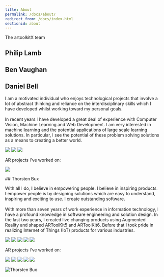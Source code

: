 ```yaml
---
title: About
permalink: /docs/about/
redirect_from: /docs/index.html
sectionid: about
---
```


The artoolkitX team

## Philip Lamb


## Ben Vaughan

## Daniel Bell
<div class="row panel panel-default">
    <div class="col-md-8 panel-body">
        <p>I am a motivated individual who enjoys technological projects that involve a lot of abstract thinking and reliance on the interdisciplinary skills which I have developed whilst working toward my personal goals.
        <br/>
        <br/>
        In recent years I have developed a great deal of experience with Computer Vision, Machine Learning and Web Development.
        I am very interested in machine learning and the potential applications of large scale learning solutions. In
        particular, I see the potential of these problem solving solutions as a means to creating a better world.</p>
        <p>
            <a href="https://www.linkedin.com/in/websight" target="_blank"><img class="profile-social" src="../../img/thor/socialMedia/linkedin.png"></a> 
            <a href="https://github.com/neuroforge" target="_blank"><img class="profile-social" src="../../img/thor/socialMedia/github.png"></a>
            <a href="https://twitter.com/websight_vision" target="_blank"><img  class="profile-social" src="../../img/thor/socialMedia/twitter.png"></a>
        </p>
        <p>AR projects I've worked on: </p>
        <p>
            <a href="https://youtu.be/a57E9qLWnts" target="_blank"><img class="projects" src="../../img/thor/projects/web-ar.png"></a> 
        </p>
    </div>
</div>
## Thorsten Bux

<div class="row panel panel-default">
    <div class="col-md-8 panel-body">
        <p>With all I do, I believe in empowering people. I believe in inspiring products. I empower people is by designing solutions which are easy to understand, inspiring and exciting to use. I create outstanding software.
        <br/>
        <br/>
        With more than seven years of work experience in information technology, I have a profound knowledge in software engineering and solution design. In the last two years, I created live changing products using Augmented Reality and shaped ARToolKit5 and ARToolKit6. Before that I took pride in realizing Internet of Things (IoT) products for various industries.</p>
        <p>
            <a href="https://www.linkedin.com/in/thorstenbux" target="_blank"><img class="profile-social" src="../../img/thor/socialMedia/linkedin.png"></a> 
            <a href="https://stackoverflow.com/users/5843642/thor-bux" target="_blank"><img class="profile-social" src="../../img/thor/socialMedia/stackoverflow.png"></a>
            <a href="https://github.com/thorstenbux" target="_blank"><img class="profile-social" src="../../img/thor/socialMedia/github.png"></a>
            <a href="https://twitter.com/thor_bux" target="_blank"><img  class="profile-social" src="../../img/thor/socialMedia/twitter.png"></a>
            <a href="http://augmentmy.world/" target="_blank"><img  class="profile-social" src="../../img/thor/socialMedia/augmentmyworld.png"></a>
        </p>
        <p>AR projects I've worked on: </p>
        <p>
            <a href="https://youtu.be/lrqArOGrWGQ" target="_blank"><img class="projects" src="../../img/thor/projects/control-a-robot.png"></a>
            <a href="https://youtu.be/xsaRCiaHC2Q" target="_blank"><img class="projects" src="../../img/thor/projects/solar-system.png"></a>
            <a href="https://youtu.be/a57E9qLWnts" target="_blank"><img class="projects" src="../../img/thor/projects/web-ar.png"></a>  
            <a href="https://youtu.be/m6w7EEQYFCY" target="_blank"><img class="projects" src="../../img/thor/projects/android-ar6.png"></a> 
            <a href="https://youtu.be/gAMgxvzlq4o" target="_blank"><img class="projects" src="../../img/thor/projects/interactive-ar.png"></a> 
        </p>
    </div>
    <div class="col-md-4 text-center pull-right">
        <img src="../../img/Thorsten_circle-grey.png" alt="Thorsten Bux" class="img-responsive" style="display:inline;max-width:80%;">
    </div>
</div>
